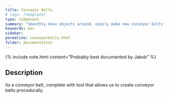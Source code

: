 ```yaml
---
title: Conveyor Belts
# tags: [template]
type: Component
summary: "Smoothly move objects around, easily make new conveyor belts"
keywords: doc
sidebar: 
permalink: conveyorbelts.html
folder: documentation
---
```


{% include note.html content="Probably best documented by Jakob" %}

## Description
Its a conveyor belt, complete with tool that allows us to create conveyor belts procedurally.